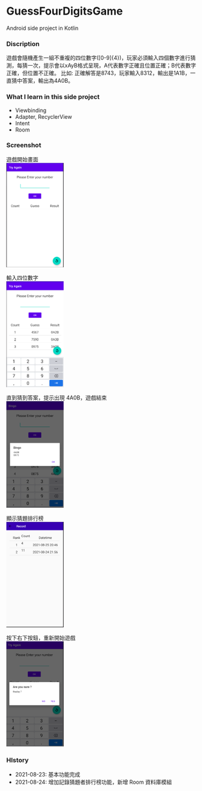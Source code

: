# GuessFourDigitsGame
Android side project in Kotlin

### Discription
遊戲會隨機產生一組不重複的四位數字([0-9]{4})，玩家必須輸入四個數字進行猜測，每猜一次，提示會以xAyB格式呈現，A代表數字正確且位置正確；B代表數字正確，但位置不正確。
比如: 正確解答是8743，玩家輸入8312，輸出是1A1B，一直猜中答案，輸出為4A0B。

### What I learn in this side project
- Viewbinding
- Adapter, RecyclerView
- Intent
- Room


### Screenshot
遊戲開始畫面<br />
<img src="pictures/6.PNG" width="30%" />

輸入四位數字<br />
<img src="pictures/7.PNG" width="30%" />

直到猜到答案，提示出現 4A0B，遊戲結束<br />
<img src="pictures/8.PNG" width="30%" />

顯示猜題排行榜<br />
<img src="pictures/9.PNG" width="30%" />

按下右下按鈕，重新開始遊戲<br />
<img src="pictures/5.PNG" width="30%" />

### HIstory
- 2021-08-23: 基本功能完成
- 2021-08-24: 增加記錄猜題者排行榜功能，新增 Room 資料庫模組
